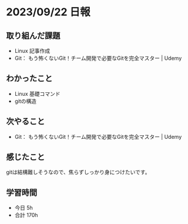 # 2023/09/22 日報

## 取り組んだ課題
- Linux 記事作成
- Git： もう怖くないGit！チーム開発で必要なGitを完全マスター | Udemy

## わかったこと
- Linux 基礎コマンド
- gitの構造

## 次やること
- Git： もう怖くないGit！チーム開発で必要なGitを完全マスター | Udemy

## 感じたこと
gitは結構難しそうなので、焦らずしっかり身につけたいです。

## 学習時間
- 今日 5h
- 合計 170h

